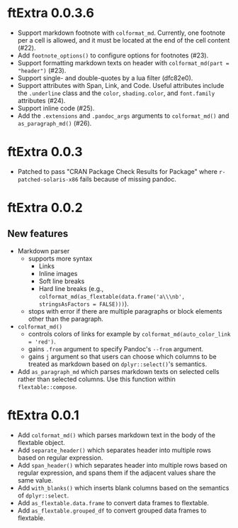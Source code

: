 # ftExtra 0.0.3.6

* Support markdown footnote with `colformat_md`. Currently, one footnote per a cell is allowed, and it must be located at the end of the cell content (#22).
* Add `footnote_options()` to configure options for footnotes (#23).
* Support formatting markdown texts on header with `colformat_md(part = "header")` (#23).
* Support single- and double-quotes by a lua filter (dfc82e0).
* Support attributes with Span, Link, and Code. Useful attributes include the `.underline` class and the `color`, `shading.color`, and `font.family` attributes (#24).
* Support inline code (#25).
* Add the `.extensions` and `.pandoc_args` arguments to `colformat_md()` and `as_paragraph_md()` (#26).

# ftExtra 0.0.3

* Patched to pass "CRAN Package Check Results for Package" where `r-patched-solaris-x86` fails because of missing pandoc.

# ftExtra 0.0.2

## New features

* Markdown parser
    * supports more syntax
        * Links
        * Inline images
        * Soft line breaks
        * Hard line breaks (e.g., `colformat_md(as_flextable(data.frame('a\\\nb', stringsAsFactors = FALSE)))`).
    * stops with error if there are multiple paragraphs or block elements other than the paragraph.
* `colformat_md()`
  * controls colors of links for example by `colformat_md(auto_color_link = 'red')`.
  * gains `.from` argument to specify Pandoc's `--from` argument.
  * gains `j` argument so that users can choose which columns to be treated as markdown based on `dplyr::select()`'s semantics.
* Add `as_paragraph_md` which parses markdown texts on selected cells rather than selected columns. Use this function within `flextable::compose`.

# ftExtra 0.0.1

* Add `colformat_md()` which parses markdown text in the body of the flextable object.
* Add `separate_header()` which separates header into multiple rows based on regular expression.
* Add `span_header()` which separates header into multiple rows based on regular expression, and spans them if the adjacent values share the same value.
* Add `with_blanks()` which inserts blank columns based on the semantics of `dplyr::select`.
* Add `as_flextable.data.frame` to convert data frames to flextable.
* Add `as_flextable.grouped_df` to convert grouped data frames to flextable.
